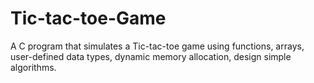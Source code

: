 # Tic-tac-toe-Game
A C program that simulates a Tic-tac-toe game using functions, arrays, user-defined data types, dynamic memory allocation, design simple algorithms.
